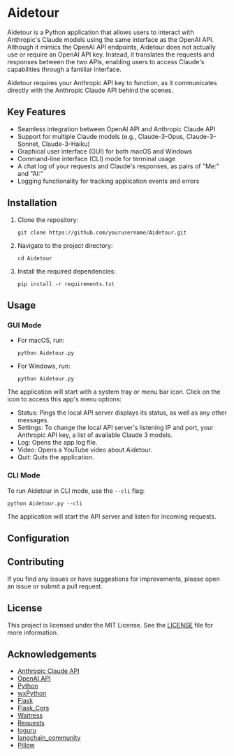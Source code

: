# Aidetour

Aidetour is a Python application that allows users to interact with Anthropic's 
Claude models using the same interface as the OpenAI API. Although it mimics 
the OpenAI API endpoints, Aidetour does not actually use or require an OpenAI 
API key. Instead, it translates the requests and responses between the two APIs, 
enabling users to access Claude's capabilities through a familiar interface.

Aidetour requires your Anthropic API key to function, as it communicates 
directly with the Anthropic Claude API behind the scenes.

## Key Features

- Seamless integration between OpenAI API and Anthropic Claude API
- Support for multiple Claude models (e.g., Claude-3-Opus, Claude-3-Sonnet, Claude-3-Haiku)
- Graphical user interface (GUI) for both macOS and Windows
- Command-line interface (CLI) mode for terminal usage
- A chat log of your requests and Claude's responses, as pairs of "Me:" and "AI:"
- Logging functionality for tracking application events and errors

## Installation

1. Clone the repository:
   ```
   git clone https://github.com/yourusername/Aidetour.git
   ```

2. Navigate to the project directory:
   ```
   cd Aidetour
   ```

3. Install the required dependencies:
   ```
   pip install -r requirements.txt
   ```

## Usage

### GUI Mode

- For macOS, run:
  ```
  python Aidetour.py
  ```

- For Windows, run:
  ```
  python Aidetour.py
  ```

The application will start with a system tray or menu bar icon. 
Click on the icon to access this app's menu options:
- Status: Pings the local API server displays its status, as well as any other messages.
- Settings: To change the local API server's listening IP and port, your Anthropic API key, a list of available Claude 3 models.
- Log: Opens the app log file.
- Video: Opens a YouTube video about Aidetour.
- Quit: Quits the application.

### CLI Mode

To run Aidetour in CLI mode, use the `--cli` flag:
```
python Aidetour.py --cli
```

The application will start the API server and listen for incoming requests.

## Configuration


## Contributing

If you find any issues or have suggestions for improvements, please open an issue or submit a pull request.

## License

This project is licensed under the MIT License. See the [LICENSE](LICENSE) file for more information.

## Acknowledgements

- [Anthropic Claude API](https://www.anthropic.com/)
- [OpenAI API](https://openai.com/)
- [Python](https://www.python.org/)
- [wxPython](https://www.wxpython.org/)
- [Flask](https://flask.palletsprojects.com/)
- [Flask_Cors](https://flask-cors.readthedocs.io/en/latest/)
- [Waitress](https://docs.pylonsproject.org/projects/waitress/en/latest/)
- [Requests](https://requests.readthedocs.io/en/latest/)
- [loguru](https://github.com/Delgan/loguru)
- [langchain_community](https://github.com/langchain-ai/langchain)
- [Pillow](https://python-pillow.org/)

